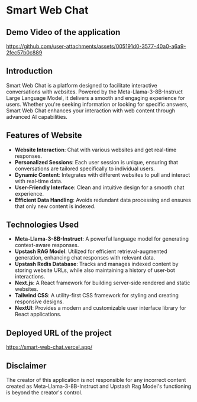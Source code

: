 # Smart Web Chat

## Demo Video of the application

https://github.com/user-attachments/assets/005191d0-3577-40a0-a6a9-2fec57b0c889

## Introduction

Smart Web Chat is a platform designed to facilitate interactive conversations with websites. Powered by the Meta-Llama-3-8B-Instruct Large Language Model, it delivers a smooth and engaging experience for users. Whether you're seeking information or looking for specific answers, Smart Web Chat enhances your interaction with web content through advanced AI capabilities.

## Features of Website

- **Website Interaction**: Chat with various websites and get real-time responses.
- **Personalized Sessions**: Each user session is unique, ensuring that conversations are tailored specifically to individual users.
- **Dynamic Content**: Integrates with different websites to pull and interact with real-time data.
- **User-Friendly Interface**: Clean and intuitive design for a smooth chat experience.
- **Efficient Data Handling**: Avoids redundant data processing and ensures that only new content is indexed.

## Technologies Used

- **Meta-Llama-3-8B-Instruct**: A powerful language model for generating context-aware responses.
- **Upstash RAG Model**: Utilized for efficient retrieval-augmented generation, enhancing chat responses with relevant data.
- **Upstash Redis Database**: Tracks and manages indexed content by storing website URLs, while also maintaining a history of user-bot interactions.
- **Next.js**: A React framework for building server-side rendered and static websites.
- **Tailwind CSS**: A utility-first CSS framework for styling and creating responsive designs.
- **NextUI**: Provides a modern and customizable user interface library for React applications.

## Deployed URL of the project

https://smart-web-chat.vercel.app/

## Disclaimer

The creator of this application is not responsible for any incorrect content created as Meta-Llama-3-8B-Instruct and Upstash Rag Model's functioning is beyond the creator's control.
